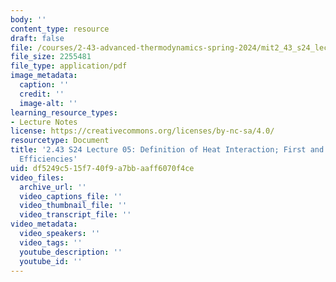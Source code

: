 ```yaml
---
body: ''
content_type: resource
draft: false
file: /courses/2-43-advanced-thermodynamics-spring-2024/mit2_43_s24_lec05.pdf
file_size: 2255481
file_type: application/pdf
image_metadata:
  caption: ''
  credit: ''
  image-alt: ''
learning_resource_types:
- Lecture Notes
license: https://creativecommons.org/licenses/by-nc-sa/4.0/
resourcetype: Document
title: '2.43 S24 Lecture 05: Definition of Heat Interaction; First and Second Law
  Efficiencies'
uid: df5249c5-15f7-40f9-a7bb-aaff6070f4ce
video_files:
  archive_url: ''
  video_captions_file: ''
  video_thumbnail_file: ''
  video_transcript_file: ''
video_metadata:
  video_speakers: ''
  video_tags: ''
  youtube_description: ''
  youtube_id: ''
---
```

